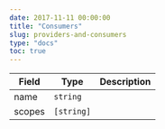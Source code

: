 ```yaml
---
date: 2017-11-11 00:00:00
title: "Consumers"
slug: providers-and-consumers
type: "docs"
toc: true
---
```




Field | Type | Description
------|------|-------------
|name|`string`|
|scopes|`[string]`|

